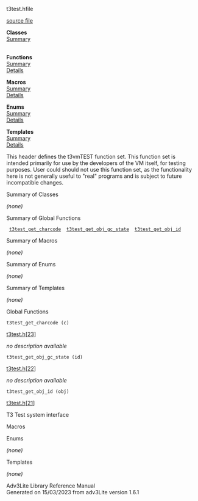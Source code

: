 <span class="title">t3test.h</span><span class="type">file</span>

[source file](../source/t3test.h.html)

**Classes**  
[Summary](#_ClassSummary_)  
 

**Functions**  
[Summary](#_FunctionSummary_)  
[Details](#_Functions_)

**Macros**  
[Summary](#_MacroSummary_)  
[Details](#_Macros_)

**Enums**  
[Summary](#_EnumSummary_)  
[Details](#_Enums_)

**Templates**  
[Summary](#_TemplateSummary_)  
[Details](#_Templates_)

<div class="fdesc">

This header defines the t3vmTEST function set. This function set is
intended primarily for use by the developers of the VM itself, for
testing purposes. User could should not use this function set, as the
functionality here is not generally useful to "real" programs and is
subject to future incompatible changes.

</div>

<span id="_ClassSummary_"></span>

<div class="mjhd">

<span class="hdln">Summary of Classes</span>  

</div>

*(none)* <span id="FunctionSummary_"></span>

<div class="mjhd">

<span class="hdln">Summary of Global Functions</span>  

</div>

` `[`t3test_get_charcode`](#t3test_get_charcode)`  `[`t3test_get_obj_gc_state`](#t3test_get_obj_gc_state)`  `[`t3test_get_obj_id`](#t3test_get_obj_id)`  `

<span id="_MacroSummary_"></span>

<div class="mjhd">

<span class="hdln">Summary of Macros</span>  

</div>

*(none)* <span id="_EnumSummary_"></span>

<div class="mjhd">

<span class="hdln">Summary of Enums</span>  

</div>

*(none)* <span id="_TemplateSummary_"></span>

<div class="mjhd">

<span class="hdln">Summary of Templates</span>  

</div>

*(none)* <span id="_Functions_"></span>

<div class="mjhd">

<span class="hdln">Global Functions</span>  

</div>

<span id="t3test_get_charcode"></span>

`t3test_get_charcode (c)`

[t3test.h](../file/t3test.h.html)\[[23](../source/t3test.h.html#23)\]

<div class="desc">

*no description available*

</div>

<span id="t3test_get_obj_gc_state"></span>

`t3test_get_obj_gc_state (id)`

[t3test.h](../file/t3test.h.html)\[[22](../source/t3test.h.html#22)\]

<div class="desc">

*no description available*

</div>

<span id="t3test_get_obj_id"></span>

`t3test_get_obj_id (obj)`

[t3test.h](../file/t3test.h.html)\[[21](../source/t3test.h.html#21)\]

<div class="desc">

T3 Test system interface

</div>

<span id="_Macros_"></span>

<div class="mjhd">

<span class="hdln">Macros</span>  

</div>

<span id="_Enums_"></span>

<div class="mjhd">

<span class="hdln">Enums</span>  

</div>

*(none)* <span id="_Templates_"></span>

<div class="mjhd">

<span class="hdln">Templates</span>  

</div>

*(none)*

<div class="ftr">

Adv3Lite Library Reference Manual  
Generated on 15/03/2023 from adv3Lite version 1.6.1

</div>
